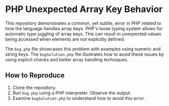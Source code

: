# PHP Unexpected Array Key Behavior

This repository demonstrates a common, yet subtle, error in PHP related to how the language handles array keys.  PHP's loose typing system allows for automatic type juggling of array keys. This can result in unexpected values being accessed when elements are not explicitly defined.

The `bug.php` file showcases this problem with examples using numeric and string keys. The `bugSolution.php` file illustrates how to avoid these issues by using explicit checks and better array handling techniques.

## How to Reproduce

1. Clone the repository.
2. Run `bug.php` using a PHP interpreter. Observe the output.
3. Examine `bugSolution.php` to understand how to avoid this error.
